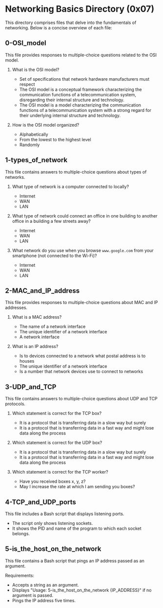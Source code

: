 # Networking Basics Directory (0x07)

This directory comprises files that delve into the fundamentals of networking. Below is a concise overview of each file:

## 0-OSI_model

This file provides responses to multiple-choice questions related to the OSI model.

1. What is the OSI model?
   - Set of specifications that network hardware manufacturers must respect
   - The OSI model is a conceptual framework characterizing the communication functions of a telecommunication system, disregarding their internal structure and technology.
   - The OSI model is a model characterizing the communication functions of a telecommunication system with a strong regard for their underlying internal structure and technology.

2. How is the OSI model organized?
   - Alphabetically
   - From the lowest to the highest level
   - Randomly

## 1-types_of_network

This file contains answers to multiple-choice questions about types of networks.

1. What type of network is a computer connected to locally?
   - Internet
   - WAN
   - LAN

2. What type of network could connect an office in one building to another office in a building a few streets away?
   - Internet
   - WAN
   - LAN

3. What network do you use when you browse `www.google.com` from your smartphone (not connected to the Wi-Fi)?
   - Internet
   - WAN
   - LAN

## 2-MAC_and_IP_address

This file provides responses to multiple-choice questions about MAC and IP addresses.

1. What is a MAC address?
   - The name of a network interface
   - The unique identifier of a network interface
   - A network interface

2. What is an IP address?
   - Is to devices connected to a network what postal address is to houses
   - The unique identifier of a network interface
   - Is a number that network devices use to connect to networks

## 3-UDP_and_TCP

This file contains answers to multiple-choice questions about UDP and TCP protocols.

1. Which statement is correct for the TCP box?
   - It is a protocol that is transferring data in a slow way but surely
   - It is a protocol that is transferring data in a fast way and might lose data along the process

2. Which statement is correct for the UDP box?
   - It is a protocol that is transferring data in a slow way but surely
   - It is a protocol that is transferring data in a fast way and might lose data along the process

3. Which statement is correct for the TCP worker?
   - Have you received boxes x, y, z?
   - May I increase the rate at which I am sending you boxes?

## 4-TCP_and_UDP_ports

This file includes a Bash script that displays listening ports.

- The script only shows listening sockets.
- It shows the PID and name of the program to which each socket belongs.

## 5-is_the_host_on_the_network

This file contains a Bash script that pings an IP address passed as an argument.

Requirements:

- Accepts a string as an argument.
- Displays "Usage: 5-is_the_host_on_the_network {IP_ADDRESS}" if no argument is passed.
- Pings the IP address five times.